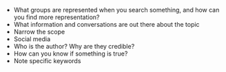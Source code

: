- What groups are represented when you search something, and how can you find more representation?
- What information and conversations are out there about the topic
- Narrow the scope
- Social media
- Who is the author?  Why are they credible?
- How can you know if something is true?
- Note specific keywords